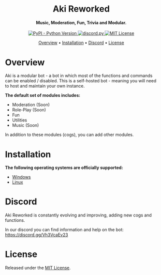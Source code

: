 <h1 align = center> Aki Reworked </h1>

<h4 align="center">Music, Moderation, Fun, Trivia and Modular.</h4>

<p align="center">

 <a href="https://www.python.org/downloads/">
    <img alt="PyPI - Python Version" src="https://img.shields.io/pypi/pyversions/Red-Discordbot">
  </a>
  <a href="https://github.com/Rapptz/discord.py/">
     <img src="https://img.shields.io/badge/discord-py-blue.svg" alt="discord.py">
  </a>
  <a href="https://opensource.org/licenses/MIT">
     <img src="https://img.shields.io/badge/License-MIT-yellow.svg" alt="MIT License">
  </a>
</p>

<p align="center">
  <a href="#overview">Overview</a>
  •
  <a href="#installation">Installation</a>
  •
  <a href="#discord">Discord</a>
  •
  <a href="#license">License</a>
</p>

# Overview

Aki is a modular bot - a bot in which most of the functions and commands can be enabled / disabled. This is a self-hosted bot - meaning you will need to host and maintain your own instance.

**The default set of modules includes:**
 - Moderation (Soon)
 - Role-Play (Soon)
 - Fun
 - Utilities
 - Music (Soon)

In addition to these modules (cogs), you can add other modules.

# Installation

**The following operating systems are officially supported:**
 - [Windows](https://vk.com/topic-201228277_46782415)
 - [Linux](https://vk.com/topic-201228277_46782415)
 
 # Discord

Aki Reworked is constantly evolving and improving, adding new cogs and functions.

In our discord you can find information and help on the bot: https://discord.gg/Vh3VcaEv23

# License

Released under the [MIT License](https://opensource.org/licenses/MIT).
